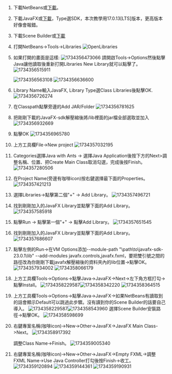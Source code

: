 1. 下載NetBeans或[下載](https://netbeans.apache.org/front/main/download/nb24/)。
2. 下載JavaFX或[下載](https://gluonhq.com/products/javafx/)，Type選SDK，本次教學用17.0.13[LTS]版本，更高版本好像會報錯。
3. 下載Scene Builder或[下載](https://gluonhq.com/products/scene-builder/#download)
4. 打開NetBeans->Tools->Libraries
   ![OpenLibraries](images/README_NetBeans/1734356040819.png)
5. 如果打開的畫面是這樣:
   ![1734356473066](images/README_NetBeans/1734356473066.png)
   請開啟Tools->Options然後點擊Java讓他讀取後重新打開Libraries New Library就可以點擊了。
   ![1734356515911](images/README_NetBeans/1734356515911.png)

   ![1734356563108](images/README_NetBeans/1734356563108.png)
   ![1734356636600](images/README_NetBeans/1734356636600.png)
6. Library Name輸入JavaFX, Library Type選Class Libraries後點擊OK.
   ![1734356726274](images/README_NetBeans/1734356726274.png)
7. 在Classpath點擊旁邊的Add JAR/Folder
   ![1734356781625](images/README_NetBeans/1734356781625.png)
8. 把剛剛下載的JavaFX-sdk解壓縮後將/lib裡面的jar檔全部選取並加入
   ![1734356932669](images/README_NetBeans/1734356932669.png)
9. 點擊OK
   ![1734356965780](images/README_NetBeans/1734356965780.png)
10. 上方工具欄File->New project
    ![1734357032195](images/README_NetBeans/1734357032195.png)
11. Categories選擇Java with Ants -> 選擇Java Application後按下方的Next>調整名稱、位置、把Create Main Class取消勾選，完成後按Finish。
    ![1734357280506](images/README_NetBeans/1734357280506.png)
12. 在Project Name(旁邊有咖啡icon)按右鍵選擇最下面的Properties。
    ![1734357421213](images/README_NetBeans/1734357421213.png)
13. 選擇Libraries->點擊第二個"+" -> Add Library。
    ![1734357496721](images/README_NetBeans/1734357496721.png)
14. 找到剛剛加入的JavaFX Library並點擊下面的Add Library。
    ![1734357585918](images/README_NetBeans/1734357585918.png)
15. 點擊Run -> 點擊第一個"+" -> 點擊Add Library。
    ![1734357651545](images/README_NetBeans/1734357651545.png)
16. 找到剛剛加入的JavaFX Library並點擊下面的Add Library。
    ![1734357686607](images/README_NetBeans/1734357686607.png)
17. 點擊左側的Run->在VM Options添加--module-path "\path\to\javafx-sdk-23.0.1\lib" --add-modules javafx.controls,javafx.fxml，要把雙引號之間的路徑改為你剛剛下載javafx解壓縮後的資料夾內的lib位置->點擊OK。
    ![1734357934002](images/README_NetBeans/1734357934002.png)
    ![1734358066179](images/README_NetBeans/1734358066179.png)
18. 上方工具欄Tools->Options->點擊Java->JavaFX->Next->左下角方框打勾->點擊Install。
    ![1734358229587](images/README_NetBeans/1734358229587.png)![1734358342220](images/README_NetBeans/1734358342220.png)
    ![1734358364515](images/README_NetBeans/1734358364515.png)
19. 上方工具欄Tools->Options->點擊Java->JavaFX->如果NetBeans有讀取到的話會顯示Default可以跳過此步驟。沒有讀到你的Scene Builder的話要自己導入。
    ![1734358229587](images/README_NetBeans/1734358229587.png)![1734358543960](images/README_NetBeans/1734358543960.png)
    選擇Scene Builder安裝路徑->點擊OK。
    ![1734358598699](images/README_NetBeans/1734358598699.png)
20. 右鍵專案名稱(咖啡icon)->New->Other->JavaFX->JavaFX Main Class->Next。
    ![1734358917392](images/README_NetBeans/1734358917392.png)

    調整Class Name->Finish。
    ![1734359005340](images/README_NetBeans/1734359005340.png)
21. 右鍵專案名稱(咖啡icon)->New->Other->JavaFX->Empty FXML->調整FXML Name->Use Java Controller打勾後按Finish->收工。
    ![1734359120894](images/README_NetBeans/1734359120894.png)
    ![1734359144361](images/README_NetBeans/1734359144361.png)
    ![1734359190931](images/README_NetBeans/1734359190931.png)
